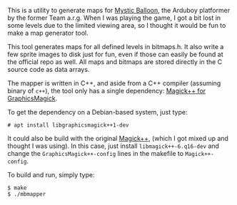 This is a utility to generate maps for 
[Mystic Balloon](https://github.com/Team-ARG-Museum/ID-34-Mystic-Balloon),
the Arduboy platformer by the former Team a.r.g. When I was playing the game,
I got a bit lost in some levels due to the limited viewing area, so I thought
it would be fun to make a map generator tool.

This tool generates maps for all defined levels in bitmaps.h. It also write a
few sprite images to disk just for fun, even if those can easily be found
at the official repo as well. All maps and bitmaps are stored directly in
the C source code as data arrays.

The mapper is written in C++, and aside from a C++ compiler
(assuming binary of `c++`), the tool only has a single dependency:
[Magick++ for GraphicsMagick](http://www.graphicsmagick.org/Magick++/).

To get the dependency on a Debian-based system, just type:

    # apt install libgraphicsmagick++1-dev

It could also be build with the original [Magick++](http://www.imagemagick.org/Magick++/),
(which I got mixed up and thought I was using). In this case,
just install `libmagick++-6.q16-dev` and change the `GraphicsMagick++-config`
lines in the makefile to `Magick++-config`.

To build and run, simply type:

    $ make
    $ ./mbmapper
